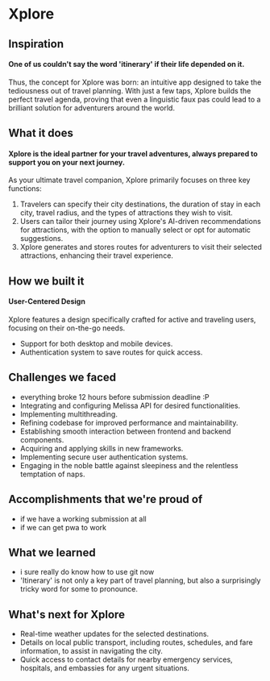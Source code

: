 # Xplore

## Inspiration

#### One of us couldn't say the word 'itinerary' if their life depended on it.

Thus, the concept for Xplore was born: an intuitive app designed to take the tediousness out of travel planning. With just a few taps, Xplore builds the perfect travel agenda, proving that even a linguistic faux pas could lead to a brilliant solution for adventurers around the world.

## What it does

#### Xplore is the ideal partner for your travel adventures, always prepared to support you on your next journey.

As your ultimate travel companion, Xplore primarily focuses on three key functions:

1. Travelers can specify their city destinations, the duration of stay in each city, travel radius, and the types of attractions they wish to visit.
2. Users can tailor their journey using Xplore's AI-driven recommendations for attractions, with the option to manually select or opt for automatic suggestions.
3. Xplore generates and stores routes for adventurers to visit their selected attractions, enhancing their travel experience.

## How we built it

#### User-Centered Design

Xplore features a design specifically crafted for active and traveling users, focusing on their on-the-go needs.

- Support for both desktop and mobile devices.
- Authentication system to save routes for quick access.

## Challenges we faced

- everything broke 12 hours before submission deadline :P
- Integrating and configuring Melissa API for desired functionalities.
- Implementing multithreading.
- Refining codebase for improved performance and maintainability.
- Establishing smooth interaction between frontend and backend components.
- Acquiring and applying skills in new frameworks.
- Implementing secure user authentication systems.
- Engaging in the noble battle against sleepiness and the relentless temptation of naps.

## Accomplishments that we're proud of

- if we have a working submission at all
- if we can get pwa to work

## What we learned

- i sure really do know how to use git now
- 'Itinerary' is not only a key part of travel planning, but also a surprisingly tricky word for some to pronounce.

## What's next for Xplore

- Real-time weather updates for the selected destinations.
- Details on local public transport, including routes, schedules, and fare information, to assist in navigating the city.
- Quick access to contact details for nearby emergency services, hospitals, and embassies for any urgent situations.
